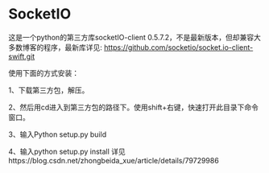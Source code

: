 # SocketIO
这是一个python的第三方库socketIO-client 0.5.7.2，不是最新版本，但却兼容大多数博客的程序，最新库详见:
          https://github.com/socketio/socket.io-client-swift.git
          
使用下面的方式安装：

1、下载第三方包，解压。

2、然后用cd进入到第三方包的路径下。使用shift+右键，快速打开此目录下命令窗口。

3、输入Python setup.py build

4、输入python setup.py install
详见https://blog.csdn.net/zhongbeida_xue/article/details/79729986
